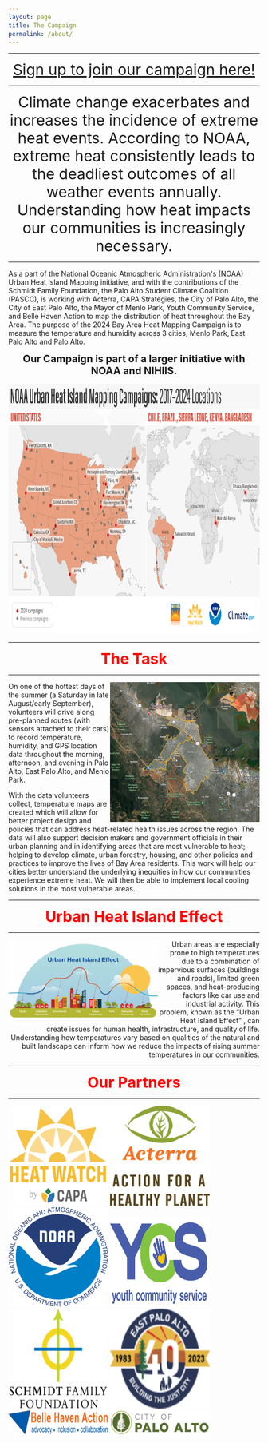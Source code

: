 ```yaml
---
layout: page
title: The Campaign
permalink: /about/
---
```


-------------------------------------------------------------------------------------------------------------------------------------------------------

<p align="center">
  <span style="color:red;font-size:30px;">
  <a href="https://docs.google.com/forms/d/e/1FAIpQLSefdzT36AMtDJTZoYf4KSVVTP8T2kH7KcHr3QkAhTYELuy9bg/viewform">Sign up to join our campaign here!</a>   </span>
</p>

-------------------------------------------------------------------------------------------------------------------------------------------------------

<p align="center">
<span style="font-size:30px;"> Climate change exacerbates and increases the incidence of extreme heat events. According to NOAA, extreme heat consistently leads to the deadliest outcomes of all weather events annually. Understanding how heat impacts our communities is increasingly necessary. </span>
</p>

------------------------------------------------------------------------------------------------------------------------------------------------------------------------------------------------------------------------------------------------------------------------------------------------------


As a part of the National Oceanic Atmospheric Administration's (NOAA) Urban Heat Island Mapping initiative, and with the contributions of the Schmidt Family Foundation, the Palo Alto Student Climate Coalition (PASCC), is working with Acterra, CAPA Strategies, the City of Palo Alto, the City of East Palo Alto, the Mayor of Menlo Park, Youth Community Service, and Belle Haven Action to map the distribution of heat throughout the Bay Area. The purpose of the 2024 Bay Area Heat Mapping Campaign is to measure the temperature and humidity across 3 cities, Menlo Park, East Palo Alto and Palo Alto.

<p align="center">
<span style="font-weight:700;font-size:20px"> Our Campaign is part of a larger initiative with NOAA and NIHIIS. </span>
</p>

<p align="center">
<img src="https://raw.githubusercontent.com/kmualim/bayareaheatmapping2024/master/images/urban_heat_campaign.png" height="500" width="800">
</p>

-----------------------------------------------------------------------------------------------------------------------------------------------

<p align="center">
<span style="color:red;font-weight:700;font-size:30px"> The Task </span>
</p>

-----------------------------------------------------------------------------------------------------------------------------------------------

<img src="https://raw.githubusercontent.com/kmualim/bayareaheatmapping2024/master/images/mapped_regions.png" align="right" height="280" width="300">

On one of the hottest days of the summer (a Saturday in late August/early September), volunteers will drive along pre-planned routes (with sensors attached to their cars) to record temperature, humidity, and GPS location data throughout the morning, afternoon, and evening in Palo Alto, East Palo Alto, and Menlo Park.

<p align="left">
With the data volunteers collect, temperature maps are created which will allow for better project design and policies that can address heat-related health issues across the region. The data will also support decision makers and government officials in their urban planning and in identifying areas that are most vulnerable to heat; helping to develop climate, urban forestry, housing, and other policies and practices to improve the lives of Bay Area residents. This work will help our cities better understand the underlying inequities in how our communities experience extreme heat. We will then be able to implement local cooling solutions in the most vulnerable areas.
</p>

-----------------------------------------------------------------------------------------------------------------------------------------------

<p align="center">
<span style="color:red;font-weight:700;font-size:30px"> Urban Heat Island Effect </span>
</p>

-----------------------------------------------------------------------------------------------------------------------------------------------

<img src="https://raw.githubusercontent.com/kmualim/bayareaheatmapping2024/master/images/uhi-effect.png" align="left" height="170" width="300">


<p align="right"> Urban areas are especially prone to high temperatures due to a combination of impervious surfaces (buildings and roads), limited green spaces, and  heat-producing factors like car use and industrial activity. This problem, known as the <bold>“Urban Heat Island Effect”</bold> , can create issues for human health, infrastructure, and quality of life. Understanding how temperatures vary based on qualities of the natural and built landscape can inform how we reduce the impacts of rising summer temperatures in our communities. 
</p>

-----------------------------------------------------------------------------------------------------------------------------------------------

<p align="center">
<span style="color:red;font-weight:700;font-size:30px"> Our Partners </span>
</p>

-----------------------------------------------------------------------------------------------------------------------------------------------

<p float="left">
  
  <img src="https://raw.githubusercontent.com/kmualim/bayareaheatmapping2024/master/images/heatwatch.png" height="200" width="200" style="border: 2px white">
  <img src="https://raw.githubusercontent.com/kmualim/bayareaheatmapping2024/master/images/Acterra.png" height="200" width="200" style="border: 2px white" >
  <img src="https://raw.githubusercontent.com/kmualim/bayareaheatmapping2024/master/images/NOAA.png" height="200" width="200" style="border: 2px white">
  <img src="https://raw.githubusercontent.com/kmualim/bayareaheatmapping2024/master/images/YCS.webp" height="180" width="200" style="border: 2px white">
  <img src="https://raw.githubusercontent.com/kmualim/bayareaheatmapping2024/master/images/schmidtlogo.png" height="200" width="200" style="border: 2px white">
  <img src="https://raw.githubusercontent.com/kmualim/bayareaheatmapping2024/master/images/east_pa.png" height="200" width="200" style="border: 2px white">
  <img src="https://raw.githubusercontent.com/kmualim/bayareaheatmapping2024/master/images/belle_haven.webp" height="50" width="200" style="border: 2px white">
  <img src="https://raw.githubusercontent.com/kmualim/bayareaheatmapping2024/master/images/palo_alto.png" height="50" width="200" style="border: 2px white">
  
</p>
